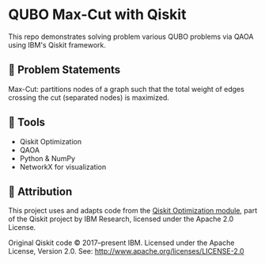 # QUBO Max-Cut with Qiskit

This repo demonstrates solving problem various QUBO problems via QAOA using IBM's Qiskit framework.

## 📘 Problem Statements

Max-Cut: partitions nodes of a graph such that the total weight of edges crossing the cut (separated nodes) is maximized.

## 🚀 Tools

- Qiskit Optimization
- QAOA
- Python & NumPy
- NetworkX for visualization

## 🧠 Attribution

This project uses and adapts code from the [Qiskit Optimization module](https://github.com/Qiskit/qiskit-optimization), 
part of the Qiskit project by IBM Research, licensed under the Apache 2.0 License.

Original Qiskit code © 2017–present IBM. Licensed under the Apache License, Version 2.0.
See: http://www.apache.org/licenses/LICENSE-2.0
